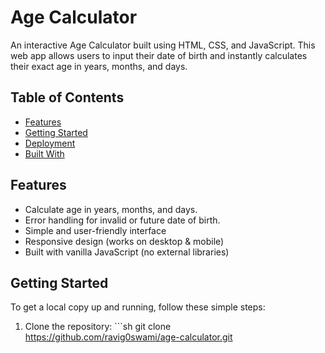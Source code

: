# Age Calculator

An interactive Age Calculator built using HTML, CSS, and JavaScript.
This web app allows users to input their date of birth and instantly calculates their exact age in years, months, and days.

## Table of Contents

- [Features](#features)
- [Getting Started](#getting-started)
- [Deployment](#deployment)
- [Built With](#built-with)

## Features

- Calculate age in years, months, and days.
- Error handling for invalid or future date of birth.
- Simple and user-friendly interface
- Responsive design (works on desktop & mobile)
- Built with vanilla JavaScript (no external libraries)

## Getting Started

To get a local copy up and running, follow these simple steps:

1. Clone the repository:   ```sh
   git clone https://github.com/ravig0swami/age-calculator.git
